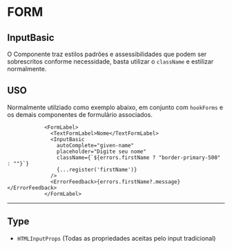# FORM

## InputBasic

O Componente traz estilos padrões e assessibilidades que podem ser sobrescritos conforme necessidade, basta utilizar o `className` e estilizar normalmente.

## USO

Normalmente utilziado como exemplo abaixo, em conjunto com `hookForms` e os demais componentes de formulário associados.

```tsx
            <FormLabel>
              <TextFormLabel>Nome</TextFormLabel>
              <InputBasic
                autoComplete="given-name"
                placeholder="Digite seu nome"
                className={`${errors.firstName ? "border-primary-500" : ""}`}
                {...register('firstName')}
              />
              <ErrorFeedback>{errors.firstName?.message}</ErrorFeedback>
            </FormLabel>
```

***

## Type

- `HTMLInputProps` (Todas as propriedades aceitas pelo input tradicional)

